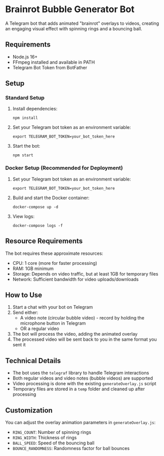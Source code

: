 # Brainrot Bubble Generator Bot

A Telegram bot that adds animated "brainrot" overlays to videos, creating an engaging visual effect with spinning rings and a bouncing ball.

## Requirements

- Node.js 16+ 
- FFmpeg installed and available in PATH
- Telegram Bot Token from BotFather

## Setup

### Standard Setup

1. Install dependencies:
   ```
   npm install
   ```

2. Set your Telegram bot token as an environment variable:
   ```
   export TELEGRAM_BOT_TOKEN=your_bot_token_here
   ```

3. Start the bot:
   ```
   npm start
   ```

### Docker Setup (Recommended for Deployment)

1. Set your Telegram bot token as an environment variable:
   ```
   export TELEGRAM_BOT_TOKEN=your_bot_token_here
   ```

2. Build and start the Docker container:
   ```
   docker-compose up -d
   ```

3. View logs:
   ```
   docker-compose logs -f
   ```

## Resource Requirements

The bot requires these approximate resources:
- CPU: 1 core (more for faster processing)
- RAM: 1GB minimum
- Storage: Depends on video traffic, but at least 1GB for temporary files
- Network: Sufficient bandwidth for video uploads/downloads

## How to Use

1. Start a chat with your bot on Telegram
2. Send either:
   - A video note (circular bubble video) - record by holding the microphone button in Telegram
   - OR a regular video
3. The bot will process the video, adding the animated overlay
4. The processed video will be sent back to you in the same format you sent it

## Technical Details

- The bot uses the `telegraf` library to handle Telegram interactions
- Both regular videos and video notes (bubble videos) are supported
- Video processing is done with the existing `generateOverlay.js` script
- Temporary files are stored in a `temp` folder and cleaned up after processing

## Customization

You can adjust the overlay animation parameters in `generateOverlay.js`:
- `RING_COUNT`: Number of spinning rings
- `RING_WIDTH`: Thickness of rings
- `BALL_SPEED`: Speed of the bouncing ball
- `BOUNCE_RANDOMNESS`: Randomness factor for ball bounces 